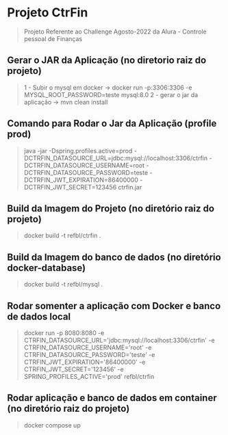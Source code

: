 
# **Projeto CtrFin**
>Projeto Referente ao Challenge Agosto-2022 da Alura - Controle pessoal de Finanças

## **Gerar o JAR da Aplicação (no diretorio raiz do projeto)**
>1 - Subir o mysql em docker  -> docker run -p:3306:3306 -e MYSQL_ROOT_PASSWORD=teste mysql:8.0
>2 - gerar o jar da aplicação -> mvn clean install

## **Comando para Rodar o Jar da Aplicação (profile prod)**
>java -jar -Dspring.profiles.active=prod -DCTRFIN_DATASOURCE_URL=jdbc:mysql://localhost:3306/ctrfin -DCTRFIN_DATASOURCE_USERNAME=root -DCTRFIN_DATASOURCE_PASSWORD=teste -DCTRFIN_JWT_EXPIRATION=86400000 -DCTRFIN_JWT_SECRET=123456 ctrfin.jar

## **Build da Imagem do Projeto (no diretório raiz do projeto)**
>docker build -t refbl/ctrfin .

## **Build da Imagem do banco de dados (no diretório docker-database)**
>docker build -t refbl/mysql .

## **Rodar somenter a aplicação com Docker e banco de dados local**
>docker run -p 8080:8080 -e CTRFIN_DATASOURCE_URL='jdbc:mysql://localhost:3306/ctrfin' -e CTRFIN_DATASOURCE_USERNAME='root' -e CTRFIN_DATASOURCE_PASSWORD='teste' -e CTRFIN_JWT_EXPIRATION='86400000' -e CTRFIN_JWT_SECRET='123456' -e SPRING_PROFILES_ACTIVE='prod' refbl/ctrfin

## **Rodar aplicação e banco de dados em container (no diretório raiz do projeto)**
>docker compose up

